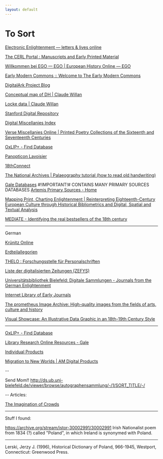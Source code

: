```yaml
---
layout: default
---
```


# To Sort

[Electronic Enlightenment — letters & lives online](http://www.e-enlightenment.com/)


[The CERL Portal : Manuscripts and Early Printed Material](http://cerl.epc.ub.uu.se/sportal/)

[Willkommen bei EGO — EGO | European History Online — EGO](http://ieg-ego.eu/)

[Early Modern Commons :: Welcome to The Early Modern Commons](http://commons.earlymodernweb.org/)

[DigitalArk Project Blog](http://digitalarkproject.blogspot.co.il/)

[Conceptual map of DH | Claude Willan](https://claudewillan.wordpress.com/topics-in-dh/)

[Locke data | Claude Willan](https://claudewillan.wordpress.com/locke/)

[Stanford Digital Repository](https://sdr.stanford.edu/)

[Digital Miscellanies Index](http://digitalmiscellaniesindex.org/)

[Verse Miscellanies Online | Printed Poetry Collections of the Sixteenth and Seventeenth Centuries](http://versemiscellaniesonline.bodleian.ox.ac.uk/)

[OxLIP+ - Find Database](http://oxford1-ml.hosted.exlibrisgroup.com/V/FP5Q5MNAY3R78CAIJXDM61DEJLQJYK877N74N6K452ME41AV4X-04533?&pds_handle=GUEST)

[Panopticon Lavoisier](http://moro.imss.fi.it/lavoisier/)

[18thConnect](http://www.18thconnect.org/)

[The National Archives | Palaeography tutorial (how to read old handwriting)](http://www.nationalarchives.gov.uk/palaeography/)

[Gale Databases](http://find.galegroup.com/menu/commonmenu.do?userGroupName=tel_aviv)
#!IMPORTANT!# CONTAINS MANY PRIMARY SOURCES DATABASES
[Artemis Primary Sources - Home](http://gdc.galegroup.com/gdc/artemis?p=GDCS&u=tel_aviv)

[Mapping Print, Charting Enlightenment | Reinterpreting Eighteenth-Century European Culture through Historical Bibliometrics and Digital, Spatial and Textual Analysis](http://fbtee.uws.edu.au/mpce/)

[MEDIATE - Identifying the real bestsellers of the 18th century](http://mediate18.nl/?page=database)



---
German

[Krünitz Online](http://www.kruenitz1.uni-trier.de/)

[Erdteilallegorien](http://erdteilallegorien.univie.ac.at/)

[THELO : Forschungsstelle für Personalschriften](http://www.personalschriften.de/datenbanken/thelo.html)

[Liste der digitalisierten Zeitungen (ZEFYS)](http://zefys.staatsbibliothek-berlin.de/list)

[Universitätsbibliothek Bielefeld: Digitale Sammlungen - Journals from the German Enlightenment](http://ds.ub.uni-bielefeld.de/viewer/browse/zeitschriftenderaufklaerung/-/1/SORT_TITLE/-/)

[Internet Library of Early Journals](http://www.bodley.ox.ac.uk/ilej/)

[The prometheus Image Archive: High-quality images from the fields of arts, culture and history](http://prometheus-bildarchiv.de/)

[Visual Showcase: An Illustrative Data Graphic in an 18th-19th Century Style](https://hal.archives-ouvertes.fr/CRH/hal-00849083)

---

[OxLIP+ - Find Database](http://oxford1-ml.hosted.exlibrisgroup.com/V/FP5Q5MNAY3R78CAIJXDM61DEJLQJYK877N74N6K452ME41AV4X-05627?func=find-db-1-category&mode=category&sequence=000000229&restricted=all)

[Library Research Online Resources - Gale](http://www.cengage.com/search/showresults.do?N=197+4294917650)

[Individual Products](http://www.amdigital.co.uk/m-products/view-all/)

[Migration to New Worlds | AM Digital Products](http://www.amdigital.co.uk/m-products/product/migration-to-new-worlds/)


--

Send Mom!!
http://ds.ub.uni-bielefeld.de/viewer/browse/autographensammlung/-/1/SORT_TITLE/-/

--
Articles:

[The Imagination of Crowds](https://hal.archives-ouvertes.fr/CRH/hal-00908445)


---

Stuff I found:

https://archive.org/stream/jstor-30002991/30002991
Irish Nationalist poem from 1834 (?) called "Poland", in which Ireland is synonymed with Poland.

---
Lerski, Jerzy J. (1996), Historical Dictionary of Poland, 966-1945, Westport, Connecticut: Greenwood Press.
